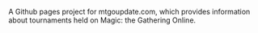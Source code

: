 A Github pages project for mtgoupdate.com, which provides information about tournaments held on Magic: the Gathering Online.

